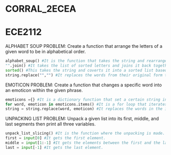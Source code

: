 # CORRAL_2ECEA

# ECE2112

ALPHABET SOUP PROBLEM: Create a function that arrange the letters of a given word to be in alphabetical order.

```python
alphabet_soup() #It is the function that takes the string and rearranges it alphabetically.
"".join() #It takes the list of sorted letters and joins it back together into a single string.
sorted() #This takes the string and coverts it into a sorted list based on ASCII values.
string.replace("","") #It replaces the words from their original form to arranged alphabetically.
```

EMOTICON PROBLEM: Create a function that changes a specific word into an emoticon within the given phrase.

```python
emoticons ={} #It is a dictionary function that set a certain string into an emoticon.
for word, emoticon in emoticons.items() #It is a for loop that iterates every item in the emoticons dictionary.
string = string.replace(word, emoticon) #It replaces the words in the input with their respective set of emoticons.
```

UNPACKING LIST PROBLEM: Unpack a given list into its first, middle, and last segments then print all three variables.

```python
unpack_list_slicing() #It is the function where the unpacking is made.
first = input[0] #It gets the first element.
middle = input[1:-1] #It gets the elements between the first and the last.
last = input[-1] #It gets the last element.
```
